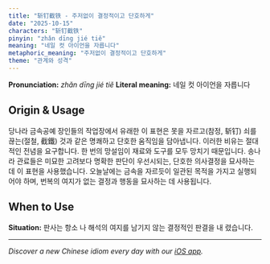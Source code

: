```yaml
---
title: "斩钉截铁 - 주저없이 결정적이고 단호하게"
date: "2025-10-15"
characters: "斩钉截铁"
pinyin: "zhǎn dīng jié tiě"
meaning: "네일 컷 아이언을 자릅니다"
metaphoric_meaning: "주저없이 결정적이고 단호하게"
theme: "관계와 성격"
---
```


**Pronunciation:** *zhǎn dīng jié tiě*
**Literal meaning:** 네일 컷 아이언을 자릅니다

## Origin & Usage

당나라 금속공예 장인들의 작업장에서 유래한 이 표현은 못을 자르고(참정, 斩钉) 쇠를 끊는(절철, 截鐵) 것과 같은 명쾌하고 단호한 움직임을 담아냅니다. 이러한 비유는 절대적인 전념을 요구합니다. 한 번의 망설임이 재료와 도구를 모두 망치기 때문입니다. 송나라 관료들은 미묘한 고려보다 명확한 판단이 우선시되는, 단호한 의사결정을 묘사하는 데 이 표현을 사용했습니다. 오늘날에는 금속을 자르듯이 일관된 목적을 가지고 실행되어야 하며, 번복의 여지가 없는 결정과 행동을 묘사하는 데 사용됩니다.

## When to Use

**Situation:** 판사는 항소 나 해석의 여지를 남기지 않는 결정적인 판결을 내 렸습니다.

---

*Discover a new Chinese idiom every day with our [iOS app](https://apps.apple.com/us/app/daily-chinese-idioms/id6740611324).*
